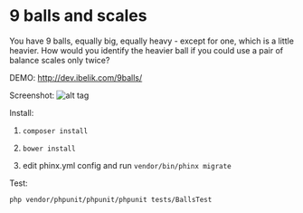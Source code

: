 # 9 balls and scales
You have 9 balls, equally big, equally heavy - except for one, which is a little heavier.
How would you identify the heavier ball if you could use a pair of balance scales only twice?

DEMO:
http://dev.ibelik.com/9balls/

Screenshot:
![alt tag](http://dev.ibelik.com/9balls/screenshoot.png)

Install:

1. `composer install`

2. `bower install`

3. edit phinx.yml config and run `vendor/bin/phinx migrate`

Test:

`php vendor/phpunit/phpunit/phpunit tests/BallsTest`

